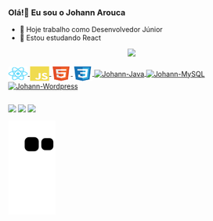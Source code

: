 ### Olá!👋 Eu sou o Johann Arouca

- 🔭 Hoje trabalho como Desenvolvedor Júnior 
- 🌱 Estou estudando React

<div align="center">
  <a href="https://johannarouca.com.br">
  <img height="180em" src="https://github-readme-stats.vercel.app/api/top-langs/?username=johannarouca&layout=compact&langs_count=7&theme=dark"/>
</div>
  
<div style="display: inline_block"><br>
  <img align="center" alt="Johann-React" height="30" width="40" src="https://raw.githubusercontent.com/devicons/devicon/master/icons/react/react-original.svg">
  <img align="center" alt="Johann-Js" height="30" width="40" src="https://raw.githubusercontent.com/devicons/devicon/master/icons/javascript/javascript-plain.svg">  
  <img align="center" alt="Johann-HTML" height="30" width="40" src="https://raw.githubusercontent.com/devicons/devicon/master/icons/html5/html5-original.svg">
  <img align="center" alt="Johann-CSS" height="30" width="40" src="https://raw.githubusercontent.com/devicons/devicon/master/icons/css3/css3-original.svg">
  <img align="center" alt="Johann-Java" height="30" width="40" src="https://cdn.jsdelivr.net/gh/devicons/devicon/icons/java/java-original.svg">
  <img align="center" alt="Johann-MySQL" height="30" width="40" src="https://cdn.jsdelivr.net/gh/devicons/devicon/icons/mysql/mysql-original.svg">
  <img align="center" alt="Johann-Wordpress" height="30" width="40" src="https://cdn.jsdelivr.net/gh/devicons/devicon/icons/wordpress/wordpress-plain.svg">
  </div>
  
  ##
  
  <div> 
  <a href = "mailto:arooucajohann@gmail.com"><img src="https://img.shields.io/badge/-Gmail-%23333?style=for-the-badge&logo=gmail&logoColor=white" target="_blank"></a>
  <a href="https://www.linkedin.com/in/johann-arouca/" target="_blank"><img src="https://img.shields.io/badge/-LinkedIn-%230077B5?style=for-the-badge&logo=linkedin&logoColor=white" target="_blank"></a> 
  <a href="https://instagram.com/johannarouca" target="_blank"><img src="https://img.shields.io/badge/-Instagram-%23E4405F?style=for-the-badge&logo=instagram&logoColor=white" target="_blank"></a>

 ![Snake animation](https://github.com/johannarouca/johannarouca/blob/output/github-contribution-grid-snake.svg)
    
</div>
